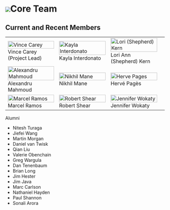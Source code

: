 # ![](/images/icons/magnifier.gif)Core Team

## Current and Recent Members

<table width="100%">
  <tr>
    <td width="33%">
      <img src="/images/coreTeamPic/VinceCarey.png"
           width="100%" alt="Vince Carey" title="Vince Carey"/>
      <br>Vince Carey (Project Lead)
    </td>
    <td width="33%">
      <img src="/images/coreTeamPic/KaylaInterdonato.png"
           width="100%" alt="Kayla Interdonato" title="Kayla Interdonato"/>
      <br>Kayla Interdonato
    </td>
    <td width="33%">
      <img src="/images/coreTeamPic/LoriShepherd.png"
           width="100%" alt="Lori (Shepherd) Kern" title="Lori (Shepherd) Kern"/>
      <br>Lori Ann (Shepherd) Kern
    </td>
  </tr>

  <tr>
    <td width="33%">
      <img src="/images/coreTeamPic/AlexMahmoud.png"
           width="100%" alt="Alexandru Mahmoud" title="Alexandru Mahmoud"/>
      <br>Alexandru Mahmoud
    </td>
     <td width="33%">
      <img src="/images/coreTeamPic/NikhilMane.png"
           width="100%" alt="Nikhil Mane" title="Nikhil Mane"/>
      <br>Nikhil Mane
    </td>
    <td width="33%">
      <img src="/images/coreTeamPic/HervePages.png"
           width="100%" alt="Herve Pages" title="Herve Pages"/>
      <br>Herv&eacute; Pag&egrave;s
    </td>
  </tr>
  <tr>
    <td width="33%">
      <img src="/images/coreTeamPic/MarcelRamos.png"
           width="100%" alt="Marcel Ramos" title="Marcel Ramos"/>
      <br>Marcel Ramos
    </td>
    <td width="33%">
      <img src="/images/coreTeamPic/RobertShear.png"
           width="100%" alt="Robert Shear" title="Robert Shear"/>
      <br>Robert Shear
    </td>
    <td width="33%">
      <img src="/images/coreTeamPic/JenniferWokaty.png"
           width="100%" alt="Jennifer Wokaty" title="Jennifer Wokaty"/>
      <br>Jennifer Wokaty
    </td>
    <td width="33%">
    </td>
  </tr>
</table>

Alumni

* Nitesh Turaga
* Jiefei Wang
* Martin Morgan
* Daniel van Twisk
* Qian Liu
* Valerie Obenchain
* Greg Wargula
* Dan Tenenbaum
* Brian Long
* Jim Hester
* Jim Java
* Marc Carlson
* Nathaniel Hayden
* Paul Shannon
* Sonali Arora

